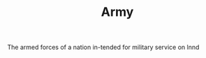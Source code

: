 ---
title: Army
permalink: "/definitions/army.html"
body: The armed forces of a nation in-tended for military service on lnnd
published_at: '2018-07-07'
layout: post
---